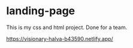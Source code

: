 # landing-page

This is my css and html project. Done for a team. 

https://visionary-halva-b43590.netlify.app/
